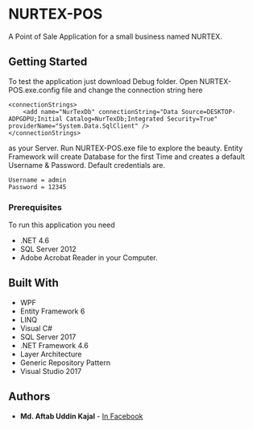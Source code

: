 # NURTEX-POS

A Point of Sale Application for a small business named NURTEX.

## Getting Started

To test the application just download Debug folder. Open NURTEX-POS.exe.config file and change the connection string here

```
<connectionStrings>
    <add name="NurTexDb" connectionString="Data Source=DESKTOP-ADPGDPU;Initial Catalog=NurTexDb;Integrated Security=True" providerName="System.Data.SqlClient" />
</connectionStrings>
```
as your Server. Run NURTEX-POS.exe file to explore the beauty. Entity Framework will create Database for the first Time and creates a default Username & Password.
Default credentials are.

```
Username = admin
Password = 12345
```
### Prerequisites

To run this application you need
* .NET 4.6
* SQL Server 2012
* Adobe Acrobat Reader
in your Computer.

## Built With

* WPF
* Entity Framework 6
* LINQ
* Visual C#
* SQL Server 2017
* .NET Framework 4.6
* Layer Architecture
* Generic Repository Pattern
* Visual Studio 2017


## Authors

* **Md. Aftab Uddin Kajal** - [In Facebook](https://facebook.com/aftab.kajal)
